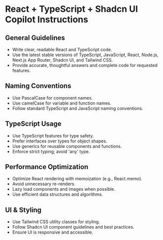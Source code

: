 # React + TypeScript + Shadcn UI Copilot Instructions

## General Guidelines
- Write clear, readable React and TypeScript code.
- Use the latest stable versions of TypeScript, JavaScript, React, Node.js, Next.js App Router, Shadcn UI, and Tailwind CSS.
- Provide accurate, thoughtful answers and complete code for requested features.

## Naming Conventions
- Use PascalCase for component names.
- Use camelCase for variable and function names.
- Follow standard TypeScript and JavaScript naming conventions.

## TypeScript Usage
- Use TypeScript features for type safety.
- Prefer interfaces over types for object shapes.
- Use generics for reusable components and functions.
- Enforce strict typing; avoid 'any' type.

## Performance Optimization
- Optimize React rendering with memoization (e.g., React.memo).
- Avoid unnecessary re-renders.
- Lazy load components and images when possible.
- Use efficient data structures and algorithms.

## UI & Styling
- Use Tailwind CSS utility classes for styling.
- Follow Shadcn UI component guidelines and best practices.
- Ensure UI is responsive and accessible.

